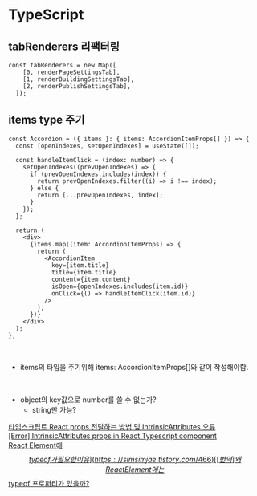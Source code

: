 # TypeScript

## tabRenderers 리팩터링

```TSX
const tabRenderers = new Map([
    [0, renderPageSettingsTab],
    [1, renderBuildingSettingsTab],
    [2, renderPublishSettingsTab],
  ]);

```

## items type 주기

```TSX
const Accordion = ({ items }: { items: AccordionItemProps[] }) => {
  const [openIndexes, setOpenIndexes] = useState([]);

  const handleItemClick = (index: number) => {
    setOpenIndexes((prevOpenIndexes) => {
      if (prevOpenIndexes.includes(index)) {
        return prevOpenIndexes.filter((i) => i !== index);
      } else {
        return [...prevOpenIndexes, index];
      }
    });
  };

  return (
    <div>
      {items.map((item: AccordionItemProps) => {
        return (
          <AccordionItem
            key={item.title}
            title={item.title}
            content={item.content}
            isOpen={openIndexes.includes(item.id)}
            onClick={() => handleItemClick(item.id)}
          />
        );
      })}
    </div>
  );
};
```

<br>

- items의 타입을 주기위해 items: AccordionItemProps[]와 같이 작성해야함.

<br>

- object의 key값으로 number를 쓸 수 없는가?
  - string만 가능?

[타입스크립트 React props 전달하는 방법 및 IntrinsicAttributes 오류](https://cpro95.tistory.com/656?category=929244)  
[[Error] IntrinsicAttributes props in React Typescript component](https://velog.io/@ye-ji/Error-IntrinsicAttributes-props-in-React-Typescript-component-6nak5n7m)  
[React Element에 $$typeof가 필요한 이유](https://simsimjae.tistory.com/466)  
[[번역] 왜 React Element에는 $$typeof 프로퍼티가 있을까?](https://velog.io/@scamera/%EC%99%9C-React-Element%EC%97%90%EB%8A%94-typeof-%ED%94%84%EB%A1%9C%ED%8D%BC%ED%8B%B0%EA%B0%80-%EC%9E%88%EC%9D%84%EA%B9%8C)

